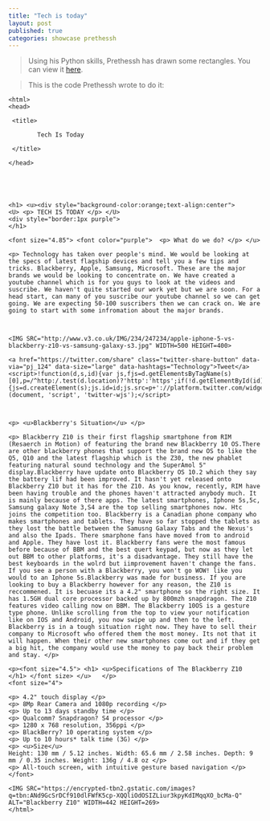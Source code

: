 ```yaml
---
title: "Tech is today"
layout: post
published: true
categories: showcase prethessh
---
```


> Using his Python skills, Prethessh has drawn some rectangles.
> You can view it [here](/files/showcase/Prethessh/tech-is-today.html).

> This is the code Prethessh wrote to do it:

	<html> 
	<head>

	 <title>

			Tech Is Today

	 </title>

	</head>





	<h1> <u><div style="background-color:orange;text-align:center">
	<U> <p> TECH IS TODAY </p> </U>
	<div style="border:1px purple">
	</h1>

	<font size="4.85"> <font color="purple">  <p> What do we do? </p> </u>

	<p> Technology has taken over people's mind. We would be looking at the specs of latest flagship devices and tell you a few tips and tricks. Blackberry, Apple, Samsung, Microsoft. These are the major brands we would be looking to concentrate on. We have created a youtube channel which is for you guys to look at the videos and suscribe. We haven't quite started our work yet but we are soon. For a head start, can many of you suscribe our youtube channel so we can get going. We are expecting 50-100 suscribers then we can crack on. We are going to start with some infromation about the major brands.



	<IMG SRC="http://www.v3.co.uk/IMG/234/247234/apple-iphone-5-vs-blackberry-z10-vs-samsung-galaxy-s3.jpg" WIDTH=500 HEIGHT=400>

	<a href="https://twitter.com/share" class="twitter-share-button" data-via="pj_124" data-size="large" data-hashtags="Technology">Tweet</a>
	<script>!function(d,s,id){var js,fjs=d.getElementsByTagName(s)[0],p=/^http:/.test(d.location)?'http':'https';if(!d.getElementById(id)){js=d.createElement(s);js.id=id;js.src=p+'://platform.twitter.com/widgets.js';fjs.parentNode.insertBefore(js,fjs);}}(document, 'script', 'twitter-wjs');</script>



	<p> <u>Blackberry's Situation</u> </p>

	<p> Blackberry Z10 is their first flagship smartphone from RIM (Resaerch in Motion) of featuring the brand new Blackberry 10 OS.There are other blackberry phones that support the brand new OS to like the Q5, Q10 and the latest flagship which is the Z30, the new phablet featuring natural sound technology and the SuperAmol 5" display.Blackberry have update onto Blackberry OS 10.2 which they say the battery lif had been improved. It hasn't yet released onto Blackberry Z10 but it has for the Z10. As you know, recently, RIM have been having trouble and the phones haven't attracted anybody much. It is mainly because of there apps. The latest smartphones, Iphone 5s,5c, Samsung galaxy Note 3,S4 are the top selling smartphones now. Htc joins the competition too. Blackberry is a Canadian phone company who makes smartphones and tablets. They have so far stopped the tablets as they lost the battle between the Samusng Galaxy Tabs and the Nexus's and also the Ipads. There smarphone fans have moved from to android and Apple. They have lost it. Blackberry fans were the most famous before because of BBM and the best quert keypad, but now as they let out BBM to other platforms, it's a disadvantage. They still have the best keyboards in the wolrd but iimprovement haven't change the fans. If you see a person with a Blackberry, you won't go WOW! like you would to an Iphone 5s.Blackberry was made for business. If you are looking to buy a Blackberry however for any reason, the Z10 is reccommened. It is becuase its a 4.2" smartphone so the right size. It has 1.5GH dual core processor backed up by 800mzh snapdragon. The Z10 features video calling now on BBM. The Blackberry 10OS is a gesture type phone. Unlike scrolling from the top to view your notification like on IOS and Android, you now swipe up and then to the left. Blackberry is in a tough situation right now. They have to sell their company to Microsoft who offered them the most money. Its not that it will happen. When their other new smartphones come out and if they get a big hit, the company would use the money to pay back their problem and stay. </p>

	<p><font size="4.5"> <h1> <u>Specifications of The Blackberry Z10 </h1> </font size> </u>   </p>
	<font size="4">

	<p> 4.2" touch display </p>
	<p> 8Mp Rear Camera and 1080p recording </p>
	<p> Up to 13 days standby time </p>
	<p> Qualcomm? Snapdragon? S4 processor </p>
	<p> 1280 x 768 resolution, 356ppi </p>
	<p> BlackBerry? 10 operating system </p>
	<p> Up to 10 hours* talk time (3G) </p>
	<p> <u>Size</u>
	Height: 130 mm / 5.12 inches. Width: 65.6 mm / 2.58 inches. Depth: 9 mm / 0.35 inches. Weight: 136g / 4.8 oz </p>
	<p> All-touch screen, with intuitive gesture based navigation </p> </font>

	<IMG SRC="https://encrypted-tbn2.gstatic.com/images?q=tbn:ANd9GcSrDCf910dlFWfK5cp-XQQliOdOSIZLiur3kpyKdIMqqXO_bcMa-Q" ALT="Blackberry Z10" WIDTH=442 HEIGHT=269>
	</html>